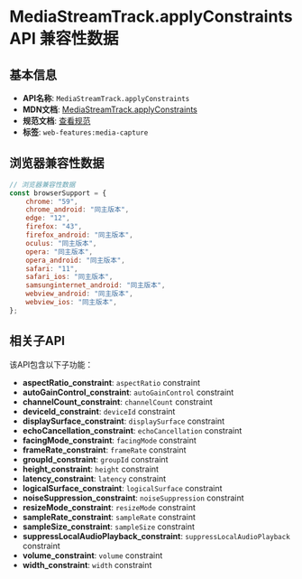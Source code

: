 # MediaStreamTrack.applyConstraints API 兼容性数据

## 基本信息

- **API名称**: `MediaStreamTrack.applyConstraints`
- **MDN文档**: [MediaStreamTrack.applyConstraints](https://developer.mozilla.org/docs/Web/API/MediaStreamTrack/applyConstraints)
- **规范文档**: [查看规范](https://w3c.github.io/mediacapture-main/#dom-mediastreamtrack-applyconstraints)
- **标签**: `web-features:media-capture`

## 浏览器兼容性数据

```javascript
// 浏览器兼容性数据
const browserSupport = {
    chrome: "59",
    chrome_android: "同主版本",
    edge: "12",
    firefox: "43",
    firefox_android: "同主版本",
    oculus: "同主版本",
    opera: "同主版本",
    opera_android: "同主版本",
    safari: "11",
    safari_ios: "同主版本",
    samsunginternet_android: "同主版本",
    webview_android: "同主版本",
    webview_ios: "同主版本",
};

```

## 相关子API

该API包含以下子功能：

- **aspectRatio_constraint**: `aspectRatio` constraint
- **autoGainControl_constraint**: `autoGainControl` constraint
- **channelCount_constraint**: `channelCount` constraint
- **deviceId_constraint**: `deviceId` constraint
- **displaySurface_constraint**: `displaySurface` constraint
- **echoCancellation_constraint**: `echoCancellation` constraint
- **facingMode_constraint**: `facingMode` constraint
- **frameRate_constraint**: `frameRate` constraint
- **groupId_constraint**: `groupId` constraint
- **height_constraint**: `height` constraint
- **latency_constraint**: `latency` constraint
- **logicalSurface_constraint**: `logicalSurface` constraint
- **noiseSuppression_constraint**: `noiseSuppression` constraint
- **resizeMode_constraint**: `resizeMode` constraint
- **sampleRate_constraint**: `sampleRate` constraint
- **sampleSize_constraint**: `sampleSize` constraint
- **suppressLocalAudioPlayback_constraint**: `suppressLocalAudioPlayback` constraint
- **volume_constraint**: `volume` constraint
- **width_constraint**: `width` constraint

